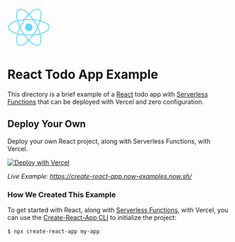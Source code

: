 ![React Logo](https://github.com/vercel/vercel/blob/master/packages/frameworks/logos/react.svg)

# React Todo App Example

This directory is a brief example of a [React](https://reactjs.org/) todo app with [Serverless Functions](https://vercel.com/docs/v2/serverless-functions/introduction) that can be deployed with Vercel and zero configuration.



## Deploy Your Own

Deploy your own React project, along with Serverless Functions, with Vercel.

[![Deploy with Vercel](https://vercel.com/button)](https://vercel.com/import/project?template=https://github.com/vercel/vercel/tree/master/examples/create-react-app-functions)

_Live Example: https://create-react-app.now-examples.now.sh/_

### How We Created This Example

To get started with React, along with [Serverless Functions](https://vercel.com/docs/v2/serverless-functions/introduction), with Vercel, you can use the [Create-React-App CLI](https://reactjs.org/docs/create-a-new-react-app.html#create-react-app) to initialize the project:

```shell
$ npx create-react-app my-app
```
